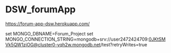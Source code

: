 # DSW_forumApp
https://forum-app-dsw.herokuapp.com/

set MONGO_DBNAME=Forum_Project
set MONGO_CONNECTION_STRING=mongodb+srv://user2472424709:0JKtSMVk5QW1zjOG@cluster0-yqh2w.mongodb.net/test?retryWrites=true

